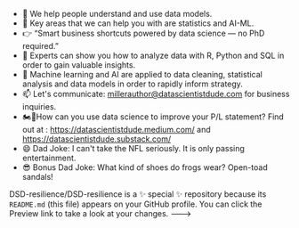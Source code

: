 - 👋 We help people understand and use data models.
- 👀 Key areas that we can help you with are statistics and AI-ML.
- 👉 “Smart business shortcuts powered by data science — no PhD required.” 
- 🌱 Experts can show you how to analyze data with R, Python and SQL in order to gain valuable insights.
- 💞️ Machine learning and AI are applied to data cleaning, statistical analysis and data models in order to rapidly inform strategy.
- 📫 Let's communicate: millerauthor@datascientistdude.com for business inquiries.
- 🏍️💨How can you use data science to improve your P/L statement? Find out at : https://datascientistdude.medium.com/ and https://datascientistdude.substack.com/
- 😄 Dad Joke: I can't take the NFL seriously.  It is only passing entertainment.
- 😎 Bonus Dad Joke: What kind of shoes do frogs wear? Open-toad sandals!

DSD-resilience/DSD-resilience is a ✨ special ✨ repository because its `README.md` (this file) appears on your GitHub profile.
You can click the Preview link to take a look at your changes.
--->
